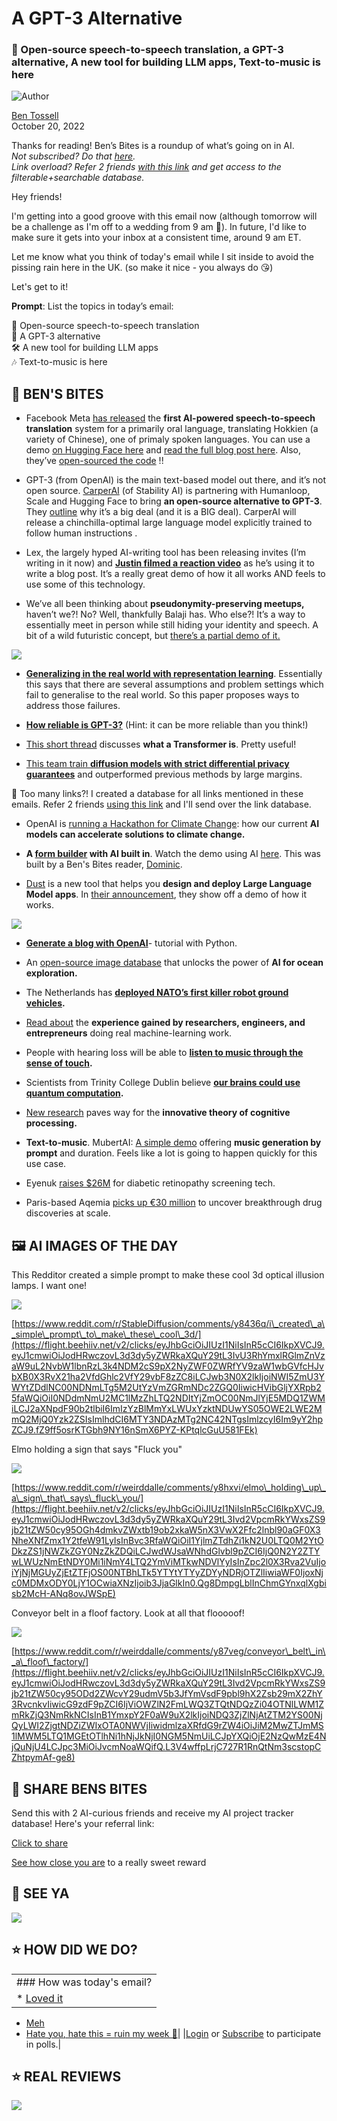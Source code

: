 # A GPT-3 Alternative

### 💬 Open-source speech-to-speech translation, a GPT-3 alternative, A new tool for building LLM apps, Text-to-music is here

![Author](https://media.beehiiv.com/cdn-cgi/image/format=auto,onerror=redirect/uploads/user/profile_picture/fc858b4d-39e3-4be1-abf4-2b55504e21a2/thumb_uJ4UYake_400x400.jpg)

[Ben Tossell](https://www.twitter.com/bentossell)  
October 20, 2022

Thanks for reading! Ben’s Bites is a roundup of what’s going on in AI.  
*Not subscribed? Do that [here](https://flight.beehiiv.net/v2/clicks/eyJhbGciOiJIUzI1NiIsInR5cCI6IkpXVCJ9.eyJ1cmwiOiJodHRwczovL21hZ2ljLmJlZWhpaXYuY29tL3YxLzQ0N2Y2ZTYwLWUzNmEtNDY0Mi1iNmY4LTQ2YmViMTkwNDVlYz9lbWFpbD17e2VtYWlsfX0mdXRtX3NvdXJjZT10b3Atb2YtZW1haWwiLCJwb3N0X2lkIjoiNWI5ZmU3YWYtZDdlNC00NDNmLTg5M2UtYzVmZGRmNDc2ZGQ0IiwicHVibGljYXRpb25faWQiOiI0NDdmNmU2MC1lMzZhLTQ2NDItYjZmOC00NmJlYjE5MDQ1ZWMiLCJ2aXNpdF90b2tlbiI6ImIzYzBlMmYxLWUxYzktNDUwYS05OWE2LWE2MmQ2MjQ0Yzk2ZSIsImlhdCI6MTY3NDAzMTg2NC42NTUsImlzcyI6Im9yY2hpZCJ9.DOSAtqpw-tStqBZ30Cy47d_q_4Bb0BbTia7a5Id7wm8).  
Link overload? Refer 2 friends [with this link](https://flight.beehiiv.net/v2/clicks/eyJhbGciOiJIUzI1NiIsInR5cCI6IkpXVCJ9.eyJ1cmwiOiJodHRwczovL3d3dy5iZW5zYml0ZXMuY28vc3Vic2NyaWJlP3JlZj1QTEFDRUhPTERFUiIsInBvc3RfaWQiOiI1YjlmZTdhZi1kN2U0LTQ0M2YtODkzZS1jNWZkZGY0NzZkZDQiLCJwdWJsaWNhdGlvbl9pZCI6IjQ0N2Y2ZTYwLWUzNmEtNDY0Mi1iNmY4LTQ2YmViMTkwNDVlYyIsInZpc2l0X3Rva2VuIjoiYjNjMGUyZjEtZTFjOS00NTBhLTk5YTYtYTYyZDYyNDRjOTZlIiwiaWF0IjoxNjc0MDMxODY0LjY1NywiaXNzIjoib3JjaGlkIn0.Ot7LJFZPOFO2dwDTN7tKxL9rvDcCPP9aKZi2JyGRWU0) and get access to the filterable+searchable database.*

Hey friends!

I'm getting into a good groove with this email now (although tomorrow will be a challenge as I'm off to a wedding from 9 am 😬). In future, I'd like to make sure it gets into your inbox at a consistent time, around 9 am ET.

Let me know what you think of today's email while I sit inside to avoid the pissing rain here in the UK. (so make it nice - you always do 😘)

Let's get to it!

**Prompt**: List the topics in today’s email:

💬 Open-source speech-to-speech translation  
📝 A GPT-3 alternative  
🛠 A new tool for building LLM apps  
🎶 Text-to-music is here

## **🫦 BEN'S BITES**

* Facebook Meta [has released](https://flight.beehiiv.net/v2/clicks/eyJhbGciOiJIUzI1NiIsInR5cCI6IkpXVCJ9.eyJ1cmwiOiJodHRwczovL3R3aXR0ZXIuY29tL01ldGFBSS9zdGF0dXMvMTU4Mjc3Njg0MTAwMTAwMDk2MCIsInBvc3RfaWQiOiI1YjlmZTdhZi1kN2U0LTQ0M2YtODkzZS1jNWZkZGY0NzZkZDQiLCJwdWJsaWNhdGlvbl9pZCI6IjQ0N2Y2ZTYwLWUzNmEtNDY0Mi1iNmY4LTQ2YmViMTkwNDVlYyIsInZpc2l0X3Rva2VuIjoiYjNjMGUyZjEtZTFjOS00NTBhLTk5YTYtYTYyZDYyNDRjOTZlIiwiaWF0IjoxNjc0MDMxODY0LjY1NywiaXNzIjoib3JjaGlkIn0.00PM-FUMNaWtK75VKayBTLqtmP6wTAMJBp-SkEWlYTg) the **first AI-powered speech-to-speech translation** system for a primarily oral language, translating Hokkien (a variety of Chinese), one of primaly spoken languages. You can use a demo [on Hugging Face here](https://flight.beehiiv.net/v2/clicks/eyJhbGciOiJIUzI1NiIsInR5cCI6IkpXVCJ9.eyJ1cmwiOiJodHRwczovL2h1Z2dpbmdmYWNlLmNvL3NwYWNlcy9mYWNlYm9vay9zcGVlY2hfbWF0cml4IiwicG9zdF9pZCI6IjViOWZlN2FmLWQ3ZTQtNDQzZi04OTNlLWM1ZmRkZjQ3NmRkNCIsInB1YmxpY2F0aW9uX2lkIjoiNDQ3ZjZlNjAtZTM2YS00NjQyLWI2ZjgtNDZiZWIxOTA0NWVjIiwidmlzaXRfdG9rZW4iOiJiM2MwZTJmMS1lMWM5LTQ1MGEtOTlhNi1hNjJkNjI0NGM5NmUiLCJpYXQiOjE2NzQwMzE4NjQuNjU3LCJpc3MiOiJvcmNoaWQifQ.IefzGuo0kuVSEbVNgWvlRsmjREJPC9cg1Lg64LXhJjs) and [read the full blog post here](https://flight.beehiiv.net/v2/clicks/eyJhbGciOiJIUzI1NiIsInR5cCI6IkpXVCJ9.eyJ1cmwiOiJodHRwczovL2FpLmZhY2Vib29rLmNvbS9ibG9nL2FpLXRyYW5zbGF0aW9uLWhva2tpZW4vIiwicG9zdF9pZCI6IjViOWZlN2FmLWQ3ZTQtNDQzZi04OTNlLWM1ZmRkZjQ3NmRkNCIsInB1YmxpY2F0aW9uX2lkIjoiNDQ3ZjZlNjAtZTM2YS00NjQyLWI2ZjgtNDZiZWIxOTA0NWVjIiwidmlzaXRfdG9rZW4iOiJiM2MwZTJmMS1lMWM5LTQ1MGEtOTlhNi1hNjJkNjI0NGM5NmUiLCJpYXQiOjE2NzQwMzE4NjQuNjU3LCJpc3MiOiJvcmNoaWQifQ.U6T2p7xnshxYyefaK340XQI3i0w47EtLyxPJbtIUBcU). Also, they’ve [open-sourced the code](https://flight.beehiiv.net/v2/clicks/eyJhbGciOiJIUzI1NiIsInR5cCI6IkpXVCJ9.eyJ1cmwiOiJodHRwczovL2dpdGh1Yi5jb20vZmFjZWJvb2tyZXNlYXJjaC9mYWlyc2VxL3RyZWUvdXN0IiwicG9zdF9pZCI6IjViOWZlN2FmLWQ3ZTQtNDQzZi04OTNlLWM1ZmRkZjQ3NmRkNCIsInB1YmxpY2F0aW9uX2lkIjoiNDQ3ZjZlNjAtZTM2YS00NjQyLWI2ZjgtNDZiZWIxOTA0NWVjIiwidmlzaXRfdG9rZW4iOiJiM2MwZTJmMS1lMWM5LTQ1MGEtOTlhNi1hNjJkNjI0NGM5NmUiLCJpYXQiOjE2NzQwMzE4NjQuNjU3LCJpc3MiOiJvcmNoaWQifQ.bFzyTPfmEQIWAEsPl4WIPGbIY9njGf-ZyjPT5AODP7w) !!

* GPT-3 (from OpenAI) is the main text-based model out there, and it’s not open source. [CarperAI](https://flight.beehiiv.net/v2/clicks/eyJhbGciOiJIUzI1NiIsInR5cCI6IkpXVCJ9.eyJ1cmwiOiJodHRwczovL2NhcnBlci5haS8iLCJwb3N0X2lkIjoiNWI5ZmU3YWYtZDdlNC00NDNmLTg5M2UtYzVmZGRmNDc2ZGQ0IiwicHVibGljYXRpb25faWQiOiI0NDdmNmU2MC1lMzZhLTQ2NDItYjZmOC00NmJlYjE5MDQ1ZWMiLCJ2aXNpdF90b2tlbiI6ImIzYzBlMmYxLWUxYzktNDUwYS05OWE2LWE2MmQ2MjQ0Yzk2ZSIsImlhdCI6MTY3NDAzMTg2NC42NTcsImlzcyI6Im9yY2hpZCJ9.WxXPtaJEn-9J_2M-3Zfxf0wD650iSlzO-dq013w91_8) (of Stability AI) is partnering with Humanloop, Scale and Hugging Face to bring **an open-source alternative to GPT-3**. They [outline](https://flight.beehiiv.net/v2/clicks/eyJhbGciOiJIUzI1NiIsInR5cCI6IkpXVCJ9.eyJ1cmwiOiJodHRwczovL3R3aXR0ZXIuY29tL2h1bWFubG9vcC9zdGF0dXMvMTU4Mjg5NTY0NDg2MzEzMTY0OD9zPTEyJnQ9aXdiWk1HMTBUOXVSeGpxUmtFM0lFQSIsInBvc3RfaWQiOiI1YjlmZTdhZi1kN2U0LTQ0M2YtODkzZS1jNWZkZGY0NzZkZDQiLCJwdWJsaWNhdGlvbl9pZCI6IjQ0N2Y2ZTYwLWUzNmEtNDY0Mi1iNmY4LTQ2YmViMTkwNDVlYyIsInZpc2l0X3Rva2VuIjoiYjNjMGUyZjEtZTFjOS00NTBhLTk5YTYtYTYyZDYyNDRjOTZlIiwiaWF0IjoxNjc0MDMxODY0LjY1NywiaXNzIjoib3JjaGlkIn0.JGlBIq--R4LJmRlOLBo_bsjw_FtIIjXr99Un29wdWJY) why it’s a big deal (and it is a BIG deal). CarperAI will release a chinchilla-optimal large language model explicitly trained to follow human instructions .

* Lex, the largely hyped AI-writing tool has been releasing invites (I’m writing in it now) and [**Justin filmed a reaction video**](https://flight.beehiiv.net/v2/clicks/eyJhbGciOiJIUzI1NiIsInR5cCI6IkpXVCJ9.eyJ1cmwiOiJodHRwczovL3R3aXR0ZXIuY29tL21panVzdGluL3N0YXR1cy8xNTgyNTIyMjc1NTQyNDg3MDQwIiwicG9zdF9pZCI6IjViOWZlN2FmLWQ3ZTQtNDQzZi04OTNlLWM1ZmRkZjQ3NmRkNCIsInB1YmxpY2F0aW9uX2lkIjoiNDQ3ZjZlNjAtZTM2YS00NjQyLWI2ZjgtNDZiZWIxOTA0NWVjIiwidmlzaXRfdG9rZW4iOiJiM2MwZTJmMS1lMWM5LTQ1MGEtOTlhNi1hNjJkNjI0NGM5NmUiLCJpYXQiOjE2NzQwMzE4NjQuNjU3LCJpc3MiOiJvcmNoaWQifQ.mB1i7git95j6Lrlj3oHaIbxiMEaXL29e-2wx4NXSlXk) as he’s using it to write a blog post. It’s a really great demo of how it all works AND feels to use some of this technology.

* We’ve all been thinking about **pseudonymity-preserving meetups,** haven’t we?! No? Well, thankfully Balaji has. Who else?! It’s a way to essentially meet in person while still hiding your identity and speech. A bit of a wild futuristic concept, but [there’s a partial demo of it.](https://flight.beehiiv.net/v2/clicks/eyJhbGciOiJIUzI1NiIsInR5cCI6IkpXVCJ9.eyJ1cmwiOiJodHRwczovL3R3aXR0ZXIuY29tL2JhbGFqaXMvc3RhdHVzLzE1ODI3MTI2NTg4MjU5MjQ2MDkiLCJwb3N0X2lkIjoiNWI5ZmU3YWYtZDdlNC00NDNmLTg5M2UtYzVmZGRmNDc2ZGQ0IiwicHVibGljYXRpb25faWQiOiI0NDdmNmU2MC1lMzZhLTQ2NDItYjZmOC00NmJlYjE5MDQ1ZWMiLCJ2aXNpdF90b2tlbiI6ImIzYzBlMmYxLWUxYzktNDUwYS05OWE2LWE2MmQ2MjQ0Yzk2ZSIsImlhdCI6MTY3NDAzMTg2NC42NTcsImlzcyI6Im9yY2hpZCJ9.Lcr-F2EquXG_2fGRS0BBiiu726YEEXpVh9wpSd_7q8s)

![](https://media.beehiiv.com/cdn-cgi/image/format=auto,onerror=redirect/uploads/asset/file/4090c840-92b1-49d4-874d-0e83756eaa54/FfbsxRhUUAEYmiV.jpeg)

* [**Generalizing in the real world with representation learning**](https://flight.beehiiv.net/v2/clicks/eyJhbGciOiJIUzI1NiIsInR5cCI6IkpXVCJ9.eyJ1cmwiOiJodHRwczovL3R3aXR0ZXIuY29tL3RlZ2FuX21haGFyYWovc3RhdHVzLzE1ODI3NjcxNjUzMDc4Nzk0MjgiLCJwb3N0X2lkIjoiNWI5ZmU3YWYtZDdlNC00NDNmLTg5M2UtYzVmZGRmNDc2ZGQ0IiwicHVibGljYXRpb25faWQiOiI0NDdmNmU2MC1lMzZhLTQ2NDItYjZmOC00NmJlYjE5MDQ1ZWMiLCJ2aXNpdF90b2tlbiI6ImIzYzBlMmYxLWUxYzktNDUwYS05OWE2LWE2MmQ2MjQ0Yzk2ZSIsImlhdCI6MTY3NDAzMTg2NC42NTcsImlzcyI6Im9yY2hpZCJ9.JAVM7tOyUiXfv8pRjb_NGUUfW5M2sRT0XemO_L5uHXQ). Essentially this says that there are several assumptions and problem settings which fail to generalise to the real world. So this paper proposes ways to address those failures.

* **[How reliable is GPT-3?](https://flight.beehiiv.net/v2/clicks/eyJhbGciOiJIUzI1NiIsInR5cCI6IkpXVCJ9.eyJ1cmwiOiJodHRwczovL3R3aXR0ZXIuY29tL0NoZW5nbGVpU2kvc3RhdHVzLzE1ODI0NzM0Nzg1NDM3OTQxNzciLCJwb3N0X2lkIjoiNWI5ZmU3YWYtZDdlNC00NDNmLTg5M2UtYzVmZGRmNDc2ZGQ0IiwicHVibGljYXRpb25faWQiOiI0NDdmNmU2MC1lMzZhLTQ2NDItYjZmOC00NmJlYjE5MDQ1ZWMiLCJ2aXNpdF90b2tlbiI6ImIzYzBlMmYxLWUxYzktNDUwYS05OWE2LWE2MmQ2MjQ0Yzk2ZSIsImlhdCI6MTY3NDAzMTg2NC42NTcsImlzcyI6Im9yY2hpZCJ9.zZ8tEZDF1Sq5SINGtdsuaiNJcVGt26TQbMEGwZ4pALI)** (Hint: it can be more reliable than you think!)

* [This short thread](https://flight.beehiiv.net/v2/clicks/eyJhbGciOiJIUzI1NiIsInR5cCI6IkpXVCJ9.eyJ1cmwiOiJodHRwczovL3R3aXR0ZXIuY29tL2thcnBhdGh5L3N0YXR1cy8xNTgyODA3MzY3OTg4NjU0MDgxIiwicG9zdF9pZCI6IjViOWZlN2FmLWQ3ZTQtNDQzZi04OTNlLWM1ZmRkZjQ3NmRkNCIsInB1YmxpY2F0aW9uX2lkIjoiNDQ3ZjZlNjAtZTM2YS00NjQyLWI2ZjgtNDZiZWIxOTA0NWVjIiwidmlzaXRfdG9rZW4iOiJiM2MwZTJmMS1lMWM5LTQ1MGEtOTlhNi1hNjJkNjI0NGM5NmUiLCJpYXQiOjE2NzQwMzE4NjQuNjU3LCJpc3MiOiJvcmNoaWQifQ.Y2MwCRTu-u4VvyOYog2Kl2GE_Ma3LxaGwKvOTIT4VAA) discusses **what a Transformer is**. Pretty useful!

* [This team train **diffusion models with strict differential privacy guarantees**](https://flight.beehiiv.net/v2/clicks/eyJhbGciOiJIUzI1NiIsInR5cCI6IkpXVCJ9.eyJ1cmwiOiJodHRwczovL3R3aXR0ZXIuY29tL3RpbXVkay9zdGF0dXMvMTU4MjcxNzU5MzcxODE4MTg5MSIsInBvc3RfaWQiOiI1YjlmZTdhZi1kN2U0LTQ0M2YtODkzZS1jNWZkZGY0NzZkZDQiLCJwdWJsaWNhdGlvbl9pZCI6IjQ0N2Y2ZTYwLWUzNmEtNDY0Mi1iNmY4LTQ2YmViMTkwNDVlYyIsInZpc2l0X3Rva2VuIjoiYjNjMGUyZjEtZTFjOS00NTBhLTk5YTYtYTYyZDYyNDRjOTZlIiwiaWF0IjoxNjc0MDMxODY0LjY1NywiaXNzIjoib3JjaGlkIn0.k4mwDDtfWQ6NOlAIJuj9mxRb5RLg2gLhs29n8IPjV5Y) and outperformed previous methods by large margins.

👋 Too many links?! I created a database for all links mentioned in these emails. Refer 2 friends [using this link](https://flight.beehiiv.net/v2/clicks/eyJhbGciOiJIUzI1NiIsInR5cCI6IkpXVCJ9.eyJ1cmwiOiJodHRwczovL3d3dy5iZW5zYml0ZXMuY28vc3Vic2NyaWJlP3JlZj1QTEFDRUhPTERFUiIsInBvc3RfaWQiOiI1YjlmZTdhZi1kN2U0LTQ0M2YtODkzZS1jNWZkZGY0NzZkZDQiLCJwdWJsaWNhdGlvbl9pZCI6IjQ0N2Y2ZTYwLWUzNmEtNDY0Mi1iNmY4LTQ2YmViMTkwNDVlYyIsInZpc2l0X3Rva2VuIjoiYjNjMGUyZjEtZTFjOS00NTBhLTk5YTYtYTYyZDYyNDRjOTZlIiwiaWF0IjoxNjc0MDMxODY0LjY1NywiaXNzIjoib3JjaGlkIn0.Ot7LJFZPOFO2dwDTN7tKxL9rvDcCPP9aKZi2JyGRWU0) and I'll send over the link database.

* OpenAI is [running a Hackathon for Climate Change](https://flight.beehiiv.net/v2/clicks/eyJhbGciOiJIUzI1NiIsInR5cCI6IkpXVCJ9.eyJ1cmwiOiJodHRwczovL29wZW5haS5jb20vaGFja2F0aG9uLyIsInBvc3RfaWQiOiI1YjlmZTdhZi1kN2U0LTQ0M2YtODkzZS1jNWZkZGY0NzZkZDQiLCJwdWJsaWNhdGlvbl9pZCI6IjQ0N2Y2ZTYwLWUzNmEtNDY0Mi1iNmY4LTQ2YmViMTkwNDVlYyIsInZpc2l0X3Rva2VuIjoiYjNjMGUyZjEtZTFjOS00NTBhLTk5YTYtYTYyZDYyNDRjOTZlIiwiaWF0IjoxNjc0MDMxODY0LjY1NywiaXNzIjoib3JjaGlkIn0.7v7H3LoNmSfVWxieIe_X8VFT2d-gVnzZVLtUlCcL_nM): how our current **AI models can accelerate solutions to climate change.**

* **A [form builder](https://flight.beehiiv.net/v2/clicks/eyJhbGciOiJIUzI1NiIsInR5cCI6IkpXVCJ9.eyJ1cmwiOiJodHRwczovL2ZpbGxvdXQuY29tLyIsInBvc3RfaWQiOiI1YjlmZTdhZi1kN2U0LTQ0M2YtODkzZS1jNWZkZGY0NzZkZDQiLCJwdWJsaWNhdGlvbl9pZCI6IjQ0N2Y2ZTYwLWUzNmEtNDY0Mi1iNmY4LTQ2YmViMTkwNDVlYyIsInZpc2l0X3Rva2VuIjoiYjNjMGUyZjEtZTFjOS00NTBhLTk5YTYtYTYyZDYyNDRjOTZlIiwiaWF0IjoxNjc0MDMxODY0LjY1NywiaXNzIjoib3JjaGlkIn0.dz464SW2kdgyXR81lCVKs5jNl8MQhUbZ9eRhTqGwNHQ) with AI built in**. Watch the demo using AI [here](https://flight.beehiiv.net/v2/clicks/eyJhbGciOiJIUzI1NiIsInR5cCI6IkpXVCJ9.eyJ1cmwiOiJodHRwczovL3d3dy55b3V0dWJlLmNvbS93YXRjaD92PW1Ya1EtV29idk9NIiwicG9zdF9pZCI6IjViOWZlN2FmLWQ3ZTQtNDQzZi04OTNlLWM1ZmRkZjQ3NmRkNCIsInB1YmxpY2F0aW9uX2lkIjoiNDQ3ZjZlNjAtZTM2YS00NjQyLWI2ZjgtNDZiZWIxOTA0NWVjIiwidmlzaXRfdG9rZW4iOiJiM2MwZTJmMS1lMWM5LTQ1MGEtOTlhNi1hNjJkNjI0NGM5NmUiLCJpYXQiOjE2NzQwMzE4NjQuNjU3LCJpc3MiOiJvcmNoaWQifQ.5dJ0KYMcuNOF2xpF82EeKeeqHihzgmOmJWJEK3AjTGM). This was built by a Ben's Bites reader, [Dominic](https://flight.beehiiv.net/v2/clicks/eyJhbGciOiJIUzI1NiIsInR5cCI6IkpXVCJ9.eyJ1cmwiOiJodHRwczovL3R3aXR0ZXIuY29tL2RvbXdoeXRlNDIiLCJwb3N0X2lkIjoiNWI5ZmU3YWYtZDdlNC00NDNmLTg5M2UtYzVmZGRmNDc2ZGQ0IiwicHVibGljYXRpb25faWQiOiI0NDdmNmU2MC1lMzZhLTQ2NDItYjZmOC00NmJlYjE5MDQ1ZWMiLCJ2aXNpdF90b2tlbiI6ImIzYzBlMmYxLWUxYzktNDUwYS05OWE2LWE2MmQ2MjQ0Yzk2ZSIsImlhdCI6MTY3NDAzMTg2NC42NTgsImlzcyI6Im9yY2hpZCJ9.CvluPeXCH-iWtARx9A_fPp2dkgIUZoIcCN9xz4CJsQU).

* [Dust](https://flight.beehiiv.net/v2/clicks/eyJhbGciOiJIUzI1NiIsInR5cCI6IkpXVCJ9.eyJ1cmwiOiJodHRwczovL2R1c3QudHQvIiwicG9zdF9pZCI6IjViOWZlN2FmLWQ3ZTQtNDQzZi04OTNlLWM1ZmRkZjQ3NmRkNCIsInB1YmxpY2F0aW9uX2lkIjoiNDQ3ZjZlNjAtZTM2YS00NjQyLWI2ZjgtNDZiZWIxOTA0NWVjIiwidmlzaXRfdG9rZW4iOiJiM2MwZTJmMS1lMWM5LTQ1MGEtOTlhNi1hNjJkNjI0NGM5NmUiLCJpYXQiOjE2NzQwMzE4NjQuNjU4LCJpc3MiOiJvcmNoaWQifQ.FEWrTNjfdBHjVd4DemyQzCxFJZ65ybwuTyVYnRNl6XY) is a new tool that helps you **design and deploy Large Language Model apps**. In [their announcement](https://flight.beehiiv.net/v2/clicks/eyJhbGciOiJIUzI1NiIsInR5cCI6IkpXVCJ9.eyJ1cmwiOiJodHRwczovL3R3aXR0ZXIuY29tL2R1c3Q0YWkvc3RhdHVzLzE1ODI3Njk2MzgyODIxMDA3NDciLCJwb3N0X2lkIjoiNWI5ZmU3YWYtZDdlNC00NDNmLTg5M2UtYzVmZGRmNDc2ZGQ0IiwicHVibGljYXRpb25faWQiOiI0NDdmNmU2MC1lMzZhLTQ2NDItYjZmOC00NmJlYjE5MDQ1ZWMiLCJ2aXNpdF90b2tlbiI6ImIzYzBlMmYxLWUxYzktNDUwYS05OWE2LWE2MmQ2MjQ0Yzk2ZSIsImlhdCI6MTY3NDAzMTg2NC42NTgsImlzcyI6Im9yY2hpZCJ9.2EkqUvE4biUFxxptIybb2slmx2TsGt8hcm9OmG9JRZQ), they show off a demo of how it works.

![](https://media.beehiiv.com/cdn-cgi/image/format=auto,onerror=redirect/uploads/asset/file/cd269063-f586-481b-b736-e65e55facfce/Screenshot_2022-10-20_at_13.32.56.png)

* [**Generate a blog with OpenAI**](https://flight.beehiiv.net/v2/clicks/eyJhbGciOiJIUzI1NiIsInR5cCI6IkpXVCJ9.eyJ1cmwiOiJodHRwczovL2Rldi50by9jb2RlZGV4L2dlbmVyYXRlLWEtYmxvZy13aXRoLW9wZW5haS01ZWlvIiwicG9zdF9pZCI6IjViOWZlN2FmLWQ3ZTQtNDQzZi04OTNlLWM1ZmRkZjQ3NmRkNCIsInB1YmxpY2F0aW9uX2lkIjoiNDQ3ZjZlNjAtZTM2YS00NjQyLWI2ZjgtNDZiZWIxOTA0NWVjIiwidmlzaXRfdG9rZW4iOiJiM2MwZTJmMS1lMWM5LTQ1MGEtOTlhNi1hNjJkNjI0NGM5NmUiLCJpYXQiOjE2NzQwMzE4NjQuNjU4LCJpc3MiOiJvcmNoaWQifQ.tC8PZlfL-o-_WofX-KDhbteUny1mpHBqetXRpDoy0ws)\- tutorial with Python.

* An [open-source image database](https://flight.beehiiv.net/v2/clicks/eyJhbGciOiJIUzI1NiIsInR5cCI6IkpXVCJ9.eyJ1cmwiOiJodHRwczovL3d3dy5yZWRkaXQuY29tL3IvYXJ0aWZpY2lhbC9jb21tZW50cy95N3plaXkvYW5fb3BlbnNvdXJjZV9pbWFnZV9kYXRhYmFzZV90aGF0X3VubG9ja3NfdGhlLyIsInBvc3RfaWQiOiI1YjlmZTdhZi1kN2U0LTQ0M2YtODkzZS1jNWZkZGY0NzZkZDQiLCJwdWJsaWNhdGlvbl9pZCI6IjQ0N2Y2ZTYwLWUzNmEtNDY0Mi1iNmY4LTQ2YmViMTkwNDVlYyIsInZpc2l0X3Rva2VuIjoiYjNjMGUyZjEtZTFjOS00NTBhLTk5YTYtYTYyZDYyNDRjOTZlIiwiaWF0IjoxNjc0MDMxODY0LjY1OCwiaXNzIjoib3JjaGlkIn0.h8wPtLKTI572RN9bYnYo5XcbFS7TiLotz5Sazek-UKs) that unlocks the power of **AI for ocean exploration.**

* The Netherlands has **[deployed NATO’s first killer robot ground vehicles](https://flight.beehiiv.net/v2/clicks/eyJhbGciOiJIUzI1NiIsInR5cCI6IkpXVCJ9.eyJ1cmwiOiJodHRwczovL3d3dy52aWNlLmNvbS9lbi9hcnRpY2xlL2pncGF4My90aGUtbmV0aGVybGFuZHMtaGFzLWRlcGxveWVkLW5hdG9zLWZpcnN0LWtpbGxlci1yb2JvdC1ncm91bmQtdmVoaWNsZXMiLCJwb3N0X2lkIjoiNWI5ZmU3YWYtZDdlNC00NDNmLTg5M2UtYzVmZGRmNDc2ZGQ0IiwicHVibGljYXRpb25faWQiOiI0NDdmNmU2MC1lMzZhLTQ2NDItYjZmOC00NmJlYjE5MDQ1ZWMiLCJ2aXNpdF90b2tlbiI6ImIzYzBlMmYxLWUxYzktNDUwYS05OWE2LWE2MmQ2MjQ0Yzk2ZSIsImlhdCI6MTY3NDAzMTg2NC42NTgsImlzcyI6Im9yY2hpZCJ9.oSaW78Om1SJtpm_EYI7S-psb4l_w8zX9JgpRMMwyvdI).**

* [Read about](https://flight.beehiiv.net/v2/clicks/eyJhbGciOiJIUzI1NiIsInR5cCI6IkpXVCJ9.eyJ1cmwiOiJodHRwczovL3RoZXNlcXVlbmNlLnN1YnN0YWNrLmNvbS9wL2RtaXRyaWktZXZzdGl1a2hpbnByb3ZlY3R1cy1mb3VyIiwicG9zdF9pZCI6IjViOWZlN2FmLWQ3ZTQtNDQzZi04OTNlLWM1ZmRkZjQ3NmRkNCIsInB1YmxpY2F0aW9uX2lkIjoiNDQ3ZjZlNjAtZTM2YS00NjQyLWI2ZjgtNDZiZWIxOTA0NWVjIiwidmlzaXRfdG9rZW4iOiJiM2MwZTJmMS1lMWM5LTQ1MGEtOTlhNi1hNjJkNjI0NGM5NmUiLCJpYXQiOjE2NzQwMzE4NjQuNjU4LCJpc3MiOiJvcmNoaWQifQ.7ejmEQboRuCgymw4PePGvlpS8ZWc_HVpp3jPrLO7JXw) the **experience gained by researchers, engineers, and entrepreneurs** doing real machine-learning work.

* People with hearing loss will be able to **[listen to music through the sense of touch](https://flight.beehiiv.net/v2/clicks/eyJhbGciOiJIUzI1NiIsInR5cCI6IkpXVCJ9.eyJ1cmwiOiJodHRwczovL3RlY2h4cGxvcmUuY29tL25ld3MvMjAyMi0xMC1wcm90b3R5cGUtZGV2aWNlLXVzZXJzLW11c2ljLmh0bWwiLCJwb3N0X2lkIjoiNWI5ZmU3YWYtZDdlNC00NDNmLTg5M2UtYzVmZGRmNDc2ZGQ0IiwicHVibGljYXRpb25faWQiOiI0NDdmNmU2MC1lMzZhLTQ2NDItYjZmOC00NmJlYjE5MDQ1ZWMiLCJ2aXNpdF90b2tlbiI6ImIzYzBlMmYxLWUxYzktNDUwYS05OWE2LWE2MmQ2MjQ0Yzk2ZSIsImlhdCI6MTY3NDAzMTg2NC42NTgsImlzcyI6Im9yY2hpZCJ9.BjBEuJynLiQBE9bxL4f9TTklq4h690xkSPzAVtqnUdU).**

* Scientists from Trinity College Dublin believe **[our brains could use quantum computation](https://flight.beehiiv.net/v2/clicks/eyJhbGciOiJIUzI1NiIsInR5cCI6IkpXVCJ9.eyJ1cmwiOiJodHRwczovL3BoeXMub3JnL25ld3MvMjAyMi0xMC1icmFpbnMtcXVhbnR1bS5odG1sIiwicG9zdF9pZCI6IjViOWZlN2FmLWQ3ZTQtNDQzZi04OTNlLWM1ZmRkZjQ3NmRkNCIsInB1YmxpY2F0aW9uX2lkIjoiNDQ3ZjZlNjAtZTM2YS00NjQyLWI2ZjgtNDZiZWIxOTA0NWVjIiwidmlzaXRfdG9rZW4iOiJiM2MwZTJmMS1lMWM5LTQ1MGEtOTlhNi1hNjJkNjI0NGM5NmUiLCJpYXQiOjE2NzQwMzE4NjQuNjU4LCJpc3MiOiJvcmNoaWQifQ.B0-YHfaVqtc3schPZVfULBoMUw642zwg3kNwQopVX7A).**

* [New research](https://flight.beehiiv.net/v2/clicks/eyJhbGciOiJIUzI1NiIsInR5cCI6IkpXVCJ9.eyJ1cmwiOiJodHRwczovL21lZGljYWx4cHJlc3MuY29tL25ld3MvMjAyMi0xMC1wYXZlcy10aGVvcnktY29nbml0aXZlLmh0bWwiLCJwb3N0X2lkIjoiNWI5ZmU3YWYtZDdlNC00NDNmLTg5M2UtYzVmZGRmNDc2ZGQ0IiwicHVibGljYXRpb25faWQiOiI0NDdmNmU2MC1lMzZhLTQ2NDItYjZmOC00NmJlYjE5MDQ1ZWMiLCJ2aXNpdF90b2tlbiI6ImIzYzBlMmYxLWUxYzktNDUwYS05OWE2LWE2MmQ2MjQ0Yzk2ZSIsImlhdCI6MTY3NDAzMTg2NC42NTgsImlzcyI6Im9yY2hpZCJ9.DiXxCmfcCPWSNgcoeFNovIPaSDl0kKl5oORut_7MQ9Q) paves way for the **innovative theory of cognitive processing.**

* **Text-to-music**. MubertAI: [A simple demo](https://flight.beehiiv.net/v2/clicks/eyJhbGciOiJIUzI1NiIsInR5cCI6IkpXVCJ9.eyJ1cmwiOiJodHRwczovL3d3dy5yZWRkaXQuY29tL3Ivc2luZ3VsYXJpdHkvY29tbWVudHMveThlc2dyL211YmVydF9haV90ZXh0dG9tdXNpY19pc19oZXJlX2FuZF9pdHNfYmFzaWNhbGx5LyIsInBvc3RfaWQiOiI1YjlmZTdhZi1kN2U0LTQ0M2YtODkzZS1jNWZkZGY0NzZkZDQiLCJwdWJsaWNhdGlvbl9pZCI6IjQ0N2Y2ZTYwLWUzNmEtNDY0Mi1iNmY4LTQ2YmViMTkwNDVlYyIsInZpc2l0X3Rva2VuIjoiYjNjMGUyZjEtZTFjOS00NTBhLTk5YTYtYTYyZDYyNDRjOTZlIiwiaWF0IjoxNjc0MDMxODY0LjY1OCwiaXNzIjoib3JjaGlkIn0.mPys9ga5V-GKAe8RMcKX5ySOnz-zeuFih-a9iGr6OP0) offering **music generation by prompt** and duration. Feels like a lot is going to happen quickly for this use case.

* Eyenuk [raises $26M](https://flight.beehiiv.net/v2/clicks/eyJhbGciOiJIUzI1NiIsInR5cCI6IkpXVCJ9.eyJ1cmwiOiJodHRwczovL21lZGNpdHluZXdzLmNvbS8yMDIyLzEwL2V5ZW51ay1yYWlzZXMtMjZtLWZvci1kaWFiZXRpYy1yZXRpbm9wYXRoeS1zY3JlZW5pbmctdGVjaC8iLCJwb3N0X2lkIjoiNWI5ZmU3YWYtZDdlNC00NDNmLTg5M2UtYzVmZGRmNDc2ZGQ0IiwicHVibGljYXRpb25faWQiOiI0NDdmNmU2MC1lMzZhLTQ2NDItYjZmOC00NmJlYjE5MDQ1ZWMiLCJ2aXNpdF90b2tlbiI6ImIzYzBlMmYxLWUxYzktNDUwYS05OWE2LWE2MmQ2MjQ0Yzk2ZSIsImlhdCI6MTY3NDAzMTg2NC42NTgsImlzcyI6Im9yY2hpZCJ9.ZHXRUgAsKB1CRkVovGkukQ_TXtrmp4fx9d5snfxooiw) for diabetic retinopathy screening tech.

* Paris-based Aqemia [picks up €30 million](https://flight.beehiiv.net/v2/clicks/eyJhbGciOiJIUzI1NiIsInR5cCI6IkpXVCJ9.eyJ1cmwiOiJodHRwczovL3d3dy5ldS1zdGFydHVwcy5jb20vMjAyMi8xMC9wYXJpcy1iYXNlZC1hcWVtaWEtcGlja3MtdXAtZTMwLW1pbGxpb24tY2FwaXRhbC1pbmplY3Rpb24tdG8tdW5jb3Zlci1icmVha3Rocm91Z2gtZHJ1Zy1kaXNjb3Zlcmllcy1hdC1zY2FsZS8iLCJwb3N0X2lkIjoiNWI5ZmU3YWYtZDdlNC00NDNmLTg5M2UtYzVmZGRmNDc2ZGQ0IiwicHVibGljYXRpb25faWQiOiI0NDdmNmU2MC1lMzZhLTQ2NDItYjZmOC00NmJlYjE5MDQ1ZWMiLCJ2aXNpdF90b2tlbiI6ImIzYzBlMmYxLWUxYzktNDUwYS05OWE2LWE2MmQ2MjQ0Yzk2ZSIsImlhdCI6MTY3NDAzMTg2NC42NTgsImlzcyI6Im9yY2hpZCJ9.5kDJOH9rR2kOY5y5RWmtniXcYCd4LYpqSZqvztlqiJ8) to uncover breakthrough drug discoveries at scale.

## **🖼 AI IMAGES OF THE DAY**

This Redditor created a simple prompt to make these cool 3d optical illusion lamps. I want one!

![](https://media.beehiiv.com/cdn-cgi/image/format=auto,onerror=redirect/uploads/asset/file/4cc16230-19d3-4a6b-b226-92bb3a7b8c71/3bxzytn1vru91.png)

[https://www.reddit.com/r/StableDiffusion/comments/y8436q/i\_created\_a\_simple\_prompt\_to\_make\_these\_cool\_3d/](https://flight.beehiiv.net/v2/clicks/eyJhbGciOiJIUzI1NiIsInR5cCI6IkpXVCJ9.eyJ1cmwiOiJodHRwczovL3d3dy5yZWRkaXQuY29tL3IvU3RhYmxlRGlmZnVzaW9uL2NvbW1lbnRzL3k4NDM2cS9pX2NyZWF0ZWRfYV9zaW1wbGVfcHJvbXB0X3RvX21ha2VfdGhlc2VfY29vbF8zZC8iLCJwb3N0X2lkIjoiNWI5ZmU3YWYtZDdlNC00NDNmLTg5M2UtYzVmZGRmNDc2ZGQ0IiwicHVibGljYXRpb25faWQiOiI0NDdmNmU2MC1lMzZhLTQ2NDItYjZmOC00NmJlYjE5MDQ1ZWMiLCJ2aXNpdF90b2tlbiI6ImIzYzBlMmYxLWUxYzktNDUwYS05OWE2LWE2MmQ2MjQ0Yzk2ZSIsImlhdCI6MTY3NDAzMTg2NC42NTgsImlzcyI6Im9yY2hpZCJ9.fZ9ff5osrKTGbh9NY16nSmX6PYZ-KPtqlcGuU581FEk)

Elmo holding a sign that says "Fluck you"

![](https://media.beehiiv.com/cdn-cgi/image/format=auto,onerror=redirect/uploads/asset/file/27dfdbbc-79c0-4fb5-8082-ffe846b210a6/nztldse7luu91.png)

[https://www.reddit.com/r/weirddalle/comments/y8hxvi/elmo\_holding\_up\_a\_sign\_that\_says\_fluck\_you/](https://flight.beehiiv.net/v2/clicks/eyJhbGciOiJIUzI1NiIsInR5cCI6IkpXVCJ9.eyJ1cmwiOiJodHRwczovL3d3dy5yZWRkaXQuY29tL3Ivd2VpcmRkYWxsZS9jb21tZW50cy95OGh4dmkvZWxtb19ob2xkaW5nX3VwX2Ffc2lnbl90aGF0X3NheXNfZmx1Y2tfeW91LyIsInBvc3RfaWQiOiI1YjlmZTdhZi1kN2U0LTQ0M2YtODkzZS1jNWZkZGY0NzZkZDQiLCJwdWJsaWNhdGlvbl9pZCI6IjQ0N2Y2ZTYwLWUzNmEtNDY0Mi1iNmY4LTQ2YmViMTkwNDVlYyIsInZpc2l0X3Rva2VuIjoiYjNjMGUyZjEtZTFjOS00NTBhLTk5YTYtYTYyZDYyNDRjOTZlIiwiaWF0IjoxNjc0MDMxODY0LjY1OCwiaXNzIjoib3JjaGlkIn0.Qg8DmpgLblInChmGYnxqlXgbisb2McH-ANq8ovJWSpE)

Conveyor belt in a floof factory. Look at all that flooooof!

![](https://media.beehiiv.com/cdn-cgi/image/format=auto,onerror=redirect/uploads/asset/file/c9511e63-8120-4462-8786-3d7c07308e91/m54335eolsu91.png)

[https://www.reddit.com/r/weirddalle/comments/y87veg/conveyor\_belt\_in\_a\_floof\_factory/](https://flight.beehiiv.net/v2/clicks/eyJhbGciOiJIUzI1NiIsInR5cCI6IkpXVCJ9.eyJ1cmwiOiJodHRwczovL3d3dy5yZWRkaXQuY29tL3Ivd2VpcmRkYWxsZS9jb21tZW50cy95ODd2ZWcvY29udmV5b3JfYmVsdF9pbl9hX2Zsb29mX2ZhY3RvcnkvIiwicG9zdF9pZCI6IjViOWZlN2FmLWQ3ZTQtNDQzZi04OTNlLWM1ZmRkZjQ3NmRkNCIsInB1YmxpY2F0aW9uX2lkIjoiNDQ3ZjZlNjAtZTM2YS00NjQyLWI2ZjgtNDZiZWIxOTA0NWVjIiwidmlzaXRfdG9rZW4iOiJiM2MwZTJmMS1lMWM5LTQ1MGEtOTlhNi1hNjJkNjI0NGM5NmUiLCJpYXQiOjE2NzQwMzE4NjQuNjU4LCJpc3MiOiJvcmNoaWQifQ.L3V4wffpLrjC727R1RnQtNm3scstopCZhtpymAf-ge8)

## **🤗 SHARE BENS BITES**

Send this with 2 AI-curious friends and receive my AI project tracker database! Here's your referral link:

[Click to share](https://flight.beehiiv.net/v2/clicks/eyJhbGciOiJIUzI1NiIsInR5cCI6IkpXVCJ9.eyJ1cmwiOiJodHRwczovL3d3dy5iZW5zYml0ZXMuY28vc3Vic2NyaWJlP3JlZj1QTEFDRUhPTERFUiIsInBvc3RfaWQiOiI1YjlmZTdhZi1kN2U0LTQ0M2YtODkzZS1jNWZkZGY0NzZkZDQiLCJwdWJsaWNhdGlvbl9pZCI6IjQ0N2Y2ZTYwLWUzNmEtNDY0Mi1iNmY4LTQ2YmViMTkwNDVlYyIsInZpc2l0X3Rva2VuIjoiYjNjMGUyZjEtZTFjOS00NTBhLTk5YTYtYTYyZDYyNDRjOTZlIiwiaWF0IjoxNjc0MDMxODY0LjY1OCwiaXNzIjoib3JjaGlkIn0.60nZ2CHXNqmv4AJDco4sVD3ggex04zCDgSKGDuAHYqI)

[See how close you are](https://flight.beehiiv.net/v2/clicks/eyJhbGciOiJIUzI1NiIsInR5cCI6IkpXVCJ9.eyJ1cmwiOiJodHRwczovL3d3dy5iZW5zYml0ZXMuY28vc3Vic2NyaWJlL1BMQUNFSE9MREVSL3JlZmVycmFscyIsInBvc3RfaWQiOiI1YjlmZTdhZi1kN2U0LTQ0M2YtODkzZS1jNWZkZGY0NzZkZDQiLCJwdWJsaWNhdGlvbl9pZCI6IjQ0N2Y2ZTYwLWUzNmEtNDY0Mi1iNmY4LTQ2YmViMTkwNDVlYyIsInZpc2l0X3Rva2VuIjoiYjNjMGUyZjEtZTFjOS00NTBhLTk5YTYtYTYyZDYyNDRjOTZlIiwiaWF0IjoxNjc0MDMxODY0LjY1OCwiaXNzIjoib3JjaGlkIn0.4f-I5JvIFDbTejuftGmFaXa3dp5MmdneBvfD_ePAFK0) to a really sweet reward

## **👋 SEE YA**

![](https://media.beehiiv.com/cdn-cgi/image/format=auto,onerror=redirect/uploads/asset/file/9b70aa01-dd02-4bbd-80b5-dad87d3e0581/Screenshot_2022-10-20_at_13.42.47.png)

## **⭐️ HOW DID WE DO?**

||
|:---|
|### How was today's email?|
|* [Loved it](/login)
* [Meh](/login)
* [Hate you, hate this = ruin my week 🥹](/login)|
|[Login](/login) or [Subscribe](https://www.bensbites.co/subscribe) to participate in polls.|

## **⭐️ REAL** REVIEWS

![](https://media.beehiiv.com/cdn-cgi/image/format=auto,onerror=redirect/uploads/asset/file/52d98705-b72e-4386-94c0-a015d7611fc8/Screenshot_2022-10-12_at_20.46.07.png)